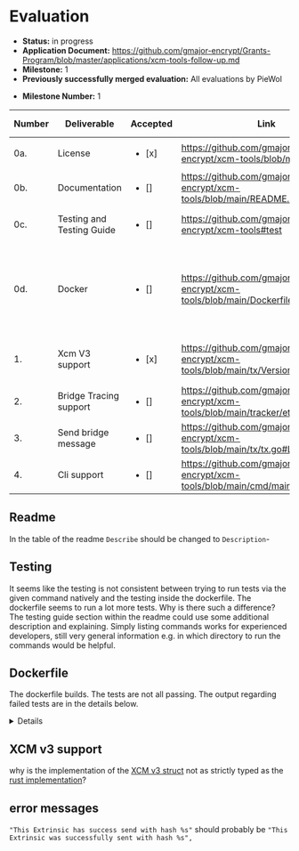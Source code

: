 # Evaluation

- **Status:** in progress
- **Application Document:** https://github.com/gmajor-encrypt/Grants-Program/blob/master/applications/xcm-tools-follow-up.md
- **Milestone:** 1
- **Previously successfully merged evaluation:** All evaluations by PieWol

* **Milestone Number:** 1

| Number |  Deliverable   | Accepted | Link                                                                        | Evaluation Notes                   |
|--------|---------|--------|-----------------------------------------------------------------------------|-------------------------|
| 0a.    | License                   | <ul><li>[x] </li></ul> | https://github.com/gmajor-encrypt/xcm-tools/blob/main/LICENSE               | Apache 2.0              |
| 0b.    | Documentation             | <ul><li>[] </li></ul> | https://github.com/gmajor-encrypt/xcm-tools/blob/main/README.md             |                         |
| 0c.    | Testing and Testing Guide |<ul><li>[] </li></ul> | https://github.com/gmajor-encrypt/xcm-tools#test                            |  See additional notes.                       |
| 0d.    | Docker                    |<ul><li>[] </li></ul> | https://github.com/gmajor-encrypt/xcm-tools/blob/main/Dockerfile            | Docker file builds. Not all tests are passing. See further notes.                      |
| 1.     | Xcm V3 support            |<ul><li>[x] </li></ul> | https://github.com/gmajor-encrypt/xcm-tools/blob/main/tx/VersionedXcm.go#L5 | same fields as in the [rust docs](https://docs.rs/staging-xcm/latest/staging_xcm/v3/enum.Instruction.html) |
| 2.     | Bridge Tracing support    |<ul><li>[] </li></ul> | https://github.com/gmajor-encrypt/xcm-tools/blob/main/tracker/ethereum.go   |                         |
| 3.     | Send bridge message       |<ul><li>[] </li></ul> | https://github.com/gmajor-encrypt/xcm-tools/blob/main/tx/tx.go#L145         |                         |
| 4.     | Cli support               |<ul><li>[] </li></ul> | https://github.com/gmajor-encrypt/xcm-tools/blob/main/cmd/main.go           |                         |

## Readme
In the table of the readme ``Describe`` should be changed to ``Description``-
## Testing
It seems like the testing is not consistent between trying to run tests via the given command natively and the testing inside the dockerfile. The dockerfile seems to run a lot more tests. Why is there such a difference? The testing guide section within the readme could use some additional description and explaining. Simply listing commands works for experienced developers, still very general information e.g. in which directory to run the commands would be helpful.

## Dockerfile
The dockerfile builds. The tests are not all passing. The output regarding failed tests are in the details below.

<details>
    
    === RUN   Test_getEventsFromChain
    --- PASS: Test_getEventsFromChain (11.62s)
    === RUN   Test_getEvents
    --- PASS: Test_getEvents (11.33s)
    === RUN   Test_findEventByEventId
    --- PASS: Test_findEventByEventId (0.00s)
    === RUN   Test_getExtrinsics
    --- PASS: Test_getExtrinsics (11.34s)
    === RUN   Test_getExtrinsicByIndex
    --- PASS: Test_getExtrinsicByIndex (11.35s)
    === RUN   Test_Enum
    --- PASS: Test_Enum (0.00s)
    === RUN   TestHRMPWatermark
    --- PASS: TestHRMPWatermark (11.33s)
    === RUN   Test_TrackTx
    2024/03/21 00:07:45 Start track xcm message with ExtrinsicIndex: 4310901-13 Protocol: UMP OriginEndpoint: wss://moonbeam-rpc.dwellir.com DestEndpoint: wss://polkadot-rpc.dwellir.com RelayEndpoint: 
    2024/03/21 00:08:08 Find messageHash 0xf053b9f150fbff79347bb6ed438e9cdf20083b7dbfa203078e9648b5bbfaa902
    2024/03/21 00:08:08 Find messageRaw 0x0310000400000000079e2d3d47280a1300000000079e2d3d4728010300286bee020010000d010204000101003628971d6b91628910aceeed80f922a1c539fa6bb201733d464b883acdd81b33
    2024/03/21 00:08:08 Find messageId 
    2024/03/21 00:08:08 Find nextBlock Hash 0xebaa16b5cc4c53595acb541ea46fdf9d6625f00ea335e91c53391d13cb599f36
    2024/03/21 00:08:08 Find relayChainBlockNum 17040495
    2024/03/21 00:08:19 Find relaychain blockHash 0xa3da6bce0cdd659254c9e476e17e7ffbe31f5dd537d255e5bd1bf7625ab194c7
    2024/03/21 00:08:20 Get relaychain events with blockHash 0xa3da6bce0cdd659254c9e476e17e7ffbe31f5dd537d255e5bd1bf7625ab194c7
    2024/03/21 00:08:20 Get relaychain events with blockHash 0xbb2fccd25e9377f00387f67f68c4ef42d2b343f2596b2077659acf66090110a2
    2024/03/21 00:08:20 Find UMP messageHash 0xf053b9f150fbff79347bb6ed438e9cdf20083b7dbfa203078e9648b5bbfaa902, result true
    2024/03/21 00:08:20 Start track xcm message with ExtrinsicIndex: 17053966-2 Protocol: DMP OriginEndpoint: wss://polkadot-rpc.dwellir.com DestEndpoint: wss://moonbeam-rpc.dwellir.com RelayEndpoint: 
    2024/03/21 00:08:42 Find destParaId 2004
    2024/03/21 00:08:42 Find messageHash 0x99f8179f1a3ca331998e7369ced93ac187036f287dcd3d015f3bcc585df92fa4
    2024/03/21 00:08:42 Find nextBlockHash,start fetch PendingAvailability 0x408b3ed597e1f031377173550dfed5f011871e6cb7fcc90f704d8d017ba5e394
    2024/03/21 00:08:43 Find nextBlockHash,start fetch PendingAvailability 0x36883a138cdfa7d5fe54c39bd20c37da07dec760c0b2d7d9c7017a9b517f280a
    2024/03/21 00:08:43 Get para block hash 0x51fdbefe8935a94153f14487b392d13d3b084a5059c0123263bc81c3ffa5ac72
    2024/03/21 00:08:55 Find DMP messageHash 0x99f8179f1a3ca331998e7369ced93ac187036f287dcd3d015f3bcc585df92fa4, process true
    2024/03/21 00:08:55 Start track xcm message with ExtrinsicIndex: 4325642-7 Protocol: HRMP OriginEndpoint: wss://astar-rpc.dwellir.com DestEndpoint: wss://rpc.hydradx.cloud RelayEndpoint: wss://polkadot-rpc.dwellir.com
    --- FAIL: Test_TrackTx (91.64s)
    panic: Not find Event Lookup 0000, please check metadata info [recovered]
            panic: Not find Event Lookup 0000, please check metadata info```
    
```
    goroutine 43 [running]:
    testing.tRunner.func1.2({0x81d9e0, 0xc00024bd90})
            /usr/local/go/src/testing/testing.go:1389 +0x24e
    testing.tRunner.func1()
            /usr/local/go/src/testing/testing.go:1392 +0x39f
    panic({0x81d9e0, 0xc00024bd90})
            /usr/local/go/src/runtime/panic.go:838 +0x207
    github.com/itering/scale%2ego.(*EventRecord).Process(0xc0006696f8)
            /go/pkg/mod/github.com/itering/scale.go@v1.8.1/event.go:77 +0xaf4
    github.com/itering/scale%2ego.(*EventsDecoder).Process(0xc000669978)
            /go/pkg/mod/github.com/itering/scale.go@v1.8.1/event.go:40 +0x12c
    github.com/gmajor-encrypt/xcm-tools/tracker.getEvents({0x97f690?, 0xc0000b0000?}, 0xc00098dab8?, {0xc000334000?, 0x47d9b0?}, 0xc000452000)
            /go/app/tracker/event.go:52 +0xf2
    github.com/gmajor-encrypt/xcm-tools/tracker.(*Hrmp).Track(0xc000669d98, {0x97f690, 0xc0000b0000})
            /go/app/tracker/hrmp.go:38 +0x17d
    github.com/gmajor-encrypt/xcm-tools/tracker.TrackXcmMessage({0x8a831d, 0x9}, {0x8a6b32, 0x4}, {0x8b23be, 0x1b}, {0x8afde7, 0x17}, {0x8b427a, 0x1e})
            /go/app/tracker/tracker.go:109 +0x7ce
    github.com/gmajor-encrypt/xcm-tools/tracker.Test_TrackTx(0x1?)
            /go/app/tracker/tracker_test.go:26 +0x21e
    testing.tRunner(0xc000459860, 0x903818)
            /usr/local/go/src/testing/testing.go:1439 +0x102
    created by testing.(*T).Run
            /usr/local/go/src/testing/testing.go:1486 +0x35f
    FAIL    github.com/gmajor-encrypt/xcm-tools/tracker     148.632s
```    
</details>

## XCM v3 support
why is the implementation of the [XCM v3 struct](https://github.com/gmajor-encrypt/xcm-tools/blob/61ee07eb4833a15062193033331321a80685f53f/tx/VersionedXcm.go#L78) not as strictly typed as the [rust implementation](https://docs.rs/staging-xcm/latest/staging_xcm/v3/enum.Instruction.html)?

## error messages
``"This Extrinsic has success send with hash %s"`` should probably be ``"This Extrinsic was successfully sent with hash %s",``


